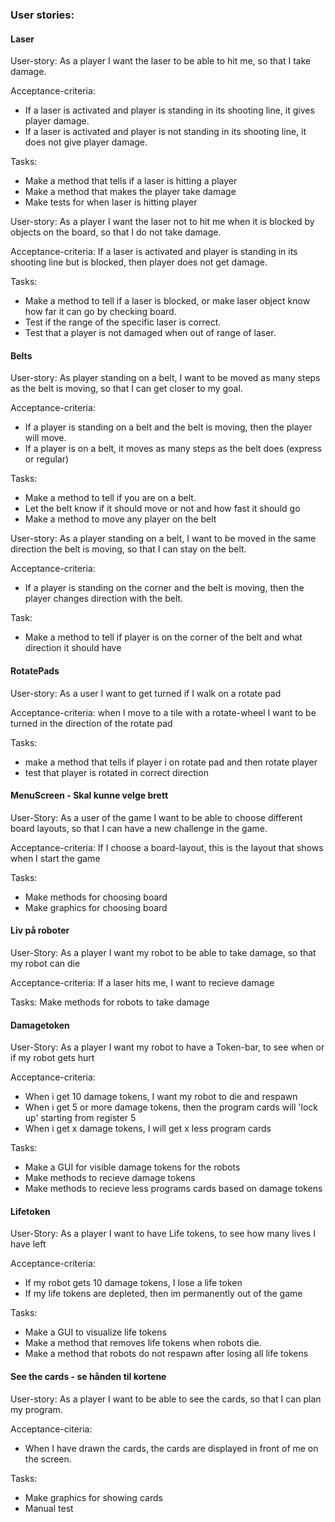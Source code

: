### User stories:

#### Laser

User-story:
As a player I want the laser to be able to hit me, so that I take damage.

Acceptance-criteria: 
- If a laser is activated and player is standing in its shooting line, it gives player damage.
- If a laser is activated and player is not standing in its shooting line, it does not give player damage.

Tasks:
- Make a method that tells if a laser is hitting a player 
- Make a method that makes the player take damage 
- Make tests for when laser is hitting player


User-story:
As a player I want the laser not to hit me when it is blocked by objects on the board, so that I do not take damage.

Acceptance-criteria: 
If a laser is activated and player is standing in its shooting line but is blocked, then player does not get damage.

Tasks:
- Make a method to tell if a laser is blocked, or make laser object know how far it can go by checking board.
- Test if the range of the specific laser is correct.
- Test that a player is not damaged when out of range of laser. 


#### Belts

User-story:
As player standing on a belt, I want to be moved as many steps as the belt is moving, so that I can get closer to my goal.

Acceptance-criteria:
- If a player is standing on a belt and the belt is moving, then the player will move.
- If a player is on a belt, it moves as many steps as the belt does (express or regular)

Tasks:
- Make a method to tell if you are on a belt. 
- Let the belt know if it should move or not and how fast it should go
- Make a method to move any player on the belt


User-story:
As a player standing on a belt, I want to be moved in the same direction the belt is moving, so that I can stay on the belt.

Acceptance-criteria:
- If a player is standing on the corner and the belt is moving, then the player changes direction with the belt.

Task:
- Make a method to tell if player is on the corner of the belt and what direction it 
should have


#### RotatePads

User-story:
As a user I want to get turned if I walk on a rotate pad

Acceptance-criteria:
when I move to a tile with a rotate-wheel I want to be turned in the direction of the rotate pad

Tasks:
- make a method that tells if player i on rotate pad and then rotate player 
- test that player is rotated in correct direction

#### MenuScreen - Skal kunne velge brett

User-Story:
As a user of the game I want to be able to choose different board layouts, so that I can have a new challenge in the game.

Acceptance-criteria:
If I choose a board-layout, this is the layout that shows when I start the game

Tasks:
- Make methods for choosing board
- Make graphics for choosing board

#### Liv på roboter

User-Story:
As a player I want my robot to be able to take damage, so that my robot can die

Acceptance-criteria:
If a laser hits me, I want to recieve damage

Tasks:
Make methods for robots to take damage

#### Damagetoken

User-Story:
As a player I want my robot to have a Token-bar, to see when or if my robot gets hurt

Acceptance-criteria:
- When i get 10 damage tokens, I want my robot to die and respawn
- When i get 5 or more damage tokens, then the program cards will 'lock up' starting from register 5
- When i get x damage tokens, I will get x less program cards

Tasks:
- Make a GUI for visible damage tokens for the robots
- Make methods to recieve damage tokens
- Make methods to recieve less programs cards based on damage tokens

#### Lifetoken

User-Story: 
As a player I want to have Life tokens, to see how many lives I have left

Acceptance-criteria:
- If my robot gets 10 damage tokens, I lose a life token
- If my life tokens are depleted, then im permanently out of the game

Tasks:
- Make a GUI to visualize life tokens
- Make a method that removes life tokens when robots die.    
- Make a method that robots do not respawn after losing all life tokens


#### See the cards - se hånden til kortene

User-story:
As a player I want to be able to see the cards, so that I can plan my program. 

Acceptance-citeria:
- When I have drawn the cards, the cards are displayed in front of me on the screen.

Tasks:
- Make graphics for showing cards 
- Manual test